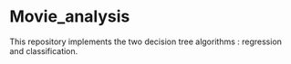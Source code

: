 # Movie_analysis
This repository implements the two decision tree algorithms : regression and classification. 

